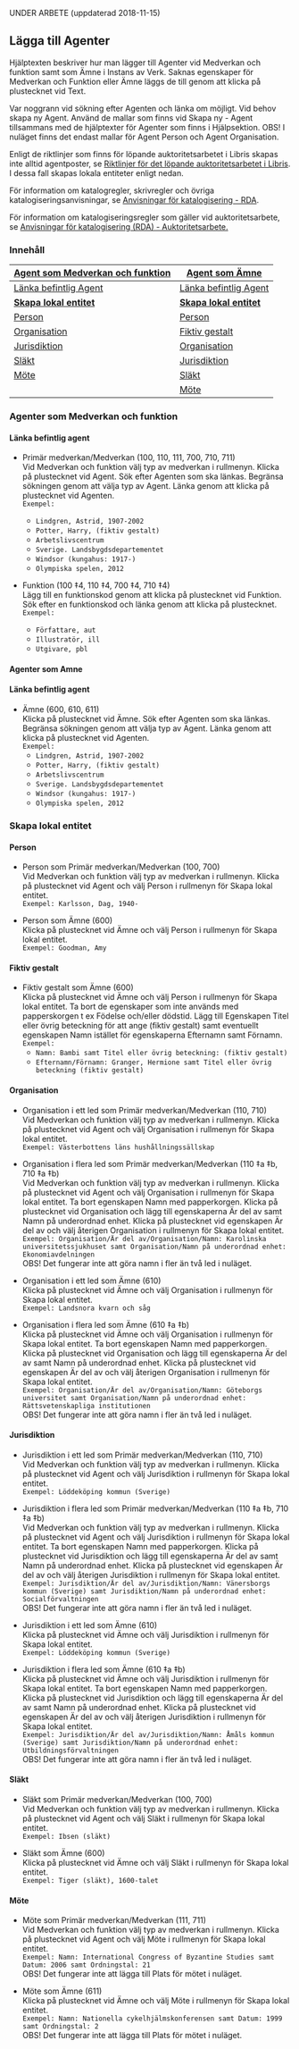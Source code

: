 
UNDER ARBETE (uppdaterad 2018-11-15)

## Lägga till Agenter

Hjälptexten beskriver hur man lägger till Agenter vid Medverkan och funktion samt som Ämne i Instans av Verk. Saknas egenskaper för Medverkan och Funktion eller Ämne läggs de till genom att klicka på plustecknet vid Text.

Var noggrann vid sökning efter Agenten och länka om möjligt. Vid behov skapa ny Agent. Använd de mallar som finns vid Skapa ny - Agent tillsammans med de hjälptexter för Agenter som finns i Hjälpsektion. OBS! I nuläget finns det endast mallar för Agent Person och Agent Organisation.

Enligt de riktlinjer som finns för löpande auktoritetsarbetet i Libris skapas inte alltid agentposter, se [Riktlinjer för det löpande auktoritetsarbetet i Libris](http://www.kb.se/dokument/Riktlinjer%20för%20det%20löpande%20auktoritetsarbetet%20i%20Libris.pdf). I dessa fall skapas lokala entiteter enligt nedan.

För information om katalogregler, skrivregler och övriga katalogiseringsanvisningar, se [Anvisningar för katalogisering - RDA](http://www.kb.se/rdakatalogisering/Anvisningar/ "Anvisningar för katalogisering - RDA").

För information om katalogiseringsregler som gäller vid auktoritetsarbete, se 
[Anvisningar för katalogisering (RDA) - Auktoritetsarbete.](http://www.kb.se/rdakatalogisering/Auktoritetsarbete// "Anvisningar för katalogisering (RDA) - Auktoritetsarbete")


### Innehåll

| [Agent som Medverkan och funktion](#agenter-som-medverkan-och-funktion)  | [Agent som Ämne](#agenter-som-amne)
| ------ | ------- |
| [Länka befintlig Agent](#agenter-som-medverkan-och-funktion) | [Länka befintlig Agent](#agenter-som-amne) |
| [**Skapa lokal entitet**](#skapa-lokal-entitet) | [**Skapa lokal entitet**](#skapa-lokal-entitet) 
| [Person](#person) | [Person](#person)
| [Organisation](#organisation) | [Fiktiv gestalt](#fiktiv-gestalt) |
| [Jurisdiktion](#jurisdiktion) | [Organisation](#organisation) |
| [Släkt](#jurisdiktion) | [Jurisdiktion](#jurisdiktion) |
| [Möte](#jurisdiktion) | [Släkt](#jurisdiktion)
| | [Möte](#jurisdiktion) |


### Agenter som Medverkan och funktion

#### Länka befintlig agent

* Primär medverkan/Medverkan (100, 110, 111, 700, 710, 711)
<br/>Vid Medverkan och funktion välj typ av medverkan i rullmenyn. Klicka på plustecknet vid Agent. Sök efter Agenten som ska länkas. Begränsa sökningen genom att välja typ av Agent. Länka genom att klicka på plustecknet vid Agenten.
<br/>```Exempel:```
  * ```Lindgren, Astrid, 1907-2002```
  * ```Potter, Harry, (fiktiv gestalt)```
  * ```Arbetslivscentrum```
  * ```Sverige. Landsbygdsdepartementet```
  * ```Windsor (kungahus: 1917-)```
  * ```Olympiska spelen, 2012```

* Funktion (100 ‡4, 110 ‡4, 700 ‡4, 710 ‡4)
<br/>Lägg till en funktionskod genom att klicka på plustecknet vid Funktion. Sök efter en funktionskod och länka genom att klicka på plustecknet.
<br/>```Exempel:```
  * ```Författare, aut```
  * ```Illustratör, ill```
  * ```Utgivare, pbl```

#### Agenter som Amne

#### Länka befintlig agent

* Ämne (600, 610, 611)
<br/>Klicka på plustecknet vid Ämne. Sök efter Agenten som ska länkas. Begränsa sökningen genom att välja typ av Agent. Länka genom att klicka på plustecknet vid Agenten.
<br/>```Exempel:```
   * ```Lindgren, Astrid, 1907-2002```
  * ```Potter, Harry, (fiktiv gestalt)```
  * ```Arbetslivscentrum```
  * ```Sverige. Landsbygdsdepartementet```
  * ```Windsor (kungahus: 1917-)```
  * ```Olympiska spelen, 2012```
    

### Skapa lokal entitet

#### Person

* Person som Primär medverkan/Medverkan (100, 700)
<br/>Vid Medverkan och funktion välj typ av medverkan i rullmenyn. Klicka på plustecknet vid Agent och välj Person i rullmenyn för Skapa lokal entitet.
 <br/>```Exempel: Karlsson, Dag, 1940-```
 
* Person som Ämne (600)
<br/>Klicka på plustecknet vid Ämne och välj Person i rullmenyn för Skapa lokal entitet.
 <br/>```Exempel: Goodman, Amy```

#### Fiktiv gestalt

* Fiktiv gestalt som Ämne (600)
<br/>Klicka på plustecknet vid Ämne och välj Person i rullmenyn för Skapa lokal entitet. Ta bort de egenskaper som inte används med papperskorgen t ex Födelse och/eller dödstid. Lägg till Egenskapen Titel eller övrig beteckning för att ange (fiktiv gestalt) samt eventuellt egenskapen Namn istället för egenskaperna Efternamn samt Förnamn.
  <br/>```Exempel:```
  * ```Namn: Bambi samt Titel eller övrig beteckning: (fiktiv gestalt)```
  * ```Efternamn/Förnamn: Granger, Hermione samt Titel eller övrig beteckning (fiktiv gestalt)```

#### Organisation

* Organisation i ett led som Primär medverkan/Medverkan (110, 710)
<br/>Vid Medverkan och funktion välj typ av medverkan i rullmenyn. Klicka på plustecknet vid Agent och välj Organisation i rullmenyn för Skapa lokal entitet.
  <br/>```Exempel: Västerbottens läns hushållningssällskap```

* Organisation i flera led som Primär medverkan/Medverkan (110 ‡a ‡b, 710 ‡a ‡b)
<br/>Vid Medverkan och funktion välj typ av medverkan i rullmenyn. Klicka på plustecknet vid Agent och välj Organisation i rullmenyn för Skapa lokal entitet. Ta bort egenskapen Namn med papperkorgen. Klicka på plustecknet vid Organisation och lägg till egenskaperna Är del av samt Namn på underordnad enhet. Klicka på plustecknet vid egenskapen Är del av och välj återigen Organisation i rullmenyn för Skapa lokal entitet.
<br/>```Exempel: Organisation/Är del av/Organisation/Namn: Karolinska universitetssjukhuset samt Organisation/Namn på underordnad enhet: Ekonomiavdelningen```
<br/>OBS! Det fungerar inte att göra namn i fler än två led i nuläget.

* Organisation i ett led som Ämne (610)
<br/>Klicka på plustecknet vid Ämne och välj Organisation i rullmenyn för Skapa lokal entitet.
  <br/>```Exempel: Landsnora kvarn och såg```

* Organisation i flera led som Ämne (610 ‡a ‡b)
<br/>Klicka på plustecknet vid Ämne och välj Organisation i rullmenyn för Skapa lokal entitet. Ta bort egenskapen Namn med papperkorgen. Klicka på plustecknet vid Organisation och lägg till egenskaperna Är del av samt Namn på underordnad enhet. Klicka på plustecknet vid egenskapen Är del av och välj återigen Organisation i rullmenyn för Skapa lokal entitet.
<br/>```Exempel: Organisation/Är del av/Organisation/Namn: Göteborgs universitet samt Organisation/Namn på underordnad enhet: Rättsvetenskapliga institutionen```
<br/>OBS! Det fungerar inte att göra namn i fler än två led i nuläget.

#### Jurisdiktion

* Jurisdiktion i ett led som Primär medverkan/Medverkan (110, 710)
<br/>Vid Medverkan och funktion välj typ av medverkan i rullmenyn. Klicka på plustecknet vid Agent och välj Jurisdiktion i rullmenyn för Skapa lokal entitet.
  <br/>```Exempel: Löddeköping kommun (Sverige)```

* Jurisdiktion i flera led som Primär medverkan/Medverkan (110 ‡a ‡b, 710 ‡a ‡b)
<br/>Vid Medverkan och funktion välj typ av medverkan i rullmenyn. Klicka på plustecknet vid Agent och välj Jurisdiktion i rullmenyn för Skapa lokal entitet. Ta bort egenskapen Namn med papperkorgen. Klicka på plustecknet vid Jurisdiktion och lägg till egenskaperna Är del av samt Namn på underordnad enhet. Klicka på plustecknet vid egenskapen Är del av och välj återigen Jurisdiktion i rullmenyn för Skapa lokal entitet.
<br/>```Exempel: Jurisdiktion/Är del av/Jurisdiktion/Namn: Vänersborgs kommun (Sverige) samt Jurisdiktion/Namn på underordnad enhet: Socialförvaltningen```
<br/>OBS! Det fungerar inte att göra namn i fler än två led i nuläget.

* Jurisdiktion i ett led som Ämne (610)
<br/>Klicka på plustecknet vid Ämne och välj Jurisdiktion i rullmenyn för Skapa lokal entitet.
   <br/>```Exempel: Löddeköping kommun (Sverige)```

* Jurisdiktion i flera led som Ämne (610 ‡a ‡b)
<br/>Klicka på plustecknet vid Ämne och välj Jurisdiktion i rullmenyn för Skapa lokal entitet. Ta bort egenskapen Namn med papperkorgen. Klicka på plustecknet vid Jurisdiktion och lägg till egenskaperna Är del av samt Namn på underordnad enhet. Klicka på plustecknet vid egenskapen Är del av och välj återigen Jurisdiktion i rullmenyn för Skapa lokal entitet.
<br/>```Exempel: Jurisdiktion/Är del av/Jurisdiktion/Namn: Åmåls kommun (Sverige) samt Jurisdiktion/Namn på underordnad enhet: Utbildningsförvaltningen```
<br/>OBS! Det fungerar inte att göra namn i fler än två led i nuläget.

#### Släkt

* Släkt som Primär medverkan/Medverkan (100, 700)
<br/>Vid Medverkan och funktion välj typ av medverkan i rullmenyn. Klicka på plustecknet vid Agent och välj Släkt i rullmenyn för Skapa lokal entitet.
  <br/>```Exempel: Ibsen (släkt)```
  
* Släkt som Ämne (600)
<br/>Klicka på plustecknet vid Ämne och välj Släkt i rullmenyn för Skapa lokal entitet.
  <br/>```Exempel: Tiger (släkt), 1600-talet```

#### Möte

* Möte som Primär medverkan/Medverkan (111, 711)
<br/>Vid Medverkan och funktion välj typ av medverkan i rullmenyn. Klicka på plustecknet vid Agent och välj Möte i rullmenyn för Skapa lokal entitet.
  <br/>```Exempel: Namn: International Congress of Byzantine Studies samt Datum: 2006 samt Ordningstal: 21```
  <br/>OBS! Det fungerar inte att lägga till Plats för mötet i nuläget.

* Möte som Ämne (611)
<br/>Klicka på plustecknet vid Ämne och välj Möte i rullmenyn för Skapa lokal entitet.
 <br/>```Exempel: Namn: Nationella cykelhjälmskonferensen samt Datum: 1999 samt Ordningstal: 2```
  <br/>OBS! Det fungerar inte att lägga till Plats för mötet i nuläget.
  
